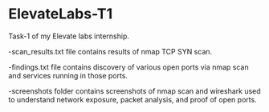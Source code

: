 # ElevateLabs-T1
Task-1 of my Elevate labs internship.

-scan_results.txt file contains results of nmap TCP SYN scan.

-findings.txt file contains discovery of various open ports via nmap scan and services running in those ports.

-screenshots folder contains screenshots of nmap scan and wireshark used to understand network exposure, packet analysis, and proof of open ports. 
